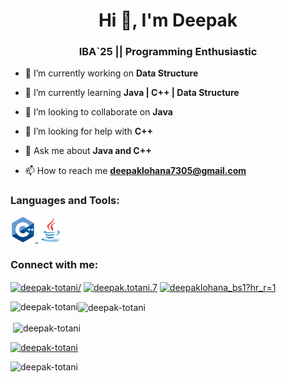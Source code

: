 <h1 align="center">Hi 👋, I'm Deepak</h1>
<h3 align="center">IBA`25 || Programming Enthusiastic</h3>


- 🔭 I’m currently working on **Data Structure**

- 🌱 I’m currently learning **Java | C++ | Data Structure**

- 👯 I’m looking to collaborate on **Java**

- 🤝 I’m looking for help with **C++**

- 💬 Ask me about **Java and C++**

- 📫 How to reach me **deepaklohana7305@gmail.com**

<h3 align="left">Languages and Tools:</h3>
<p align="left"> <a href="https://www.w3schools.com/cpp/" target="_blank" rel="noreferrer"> <img src="https://raw.githubusercontent.com/devicons/devicon/master/icons/cplusplus/cplusplus-original.svg" alt="cplusplus" width="40" height="40"/> </a> <a href="https://www.java.com" target="_blank" rel="noreferrer"> <img src="https://raw.githubusercontent.com/devicons/devicon/master/icons/java/java-original.svg" alt="java" width="40" height="40"/> </a> </p>

<h3 align="left">Connect with me:</h3>
<p align="left">
<a href="https://linkedin.com/in/deepak-totani/" target="blank"><img align="center" src="https://raw.githubusercontent.com/rahuldkjain/github-profile-readme-generator/master/src/images/icons/Social/linked-in-alt.svg" alt="deepak-totani/" height="30" width="40" /></a>
<a href="https://fb.com/deepak.totani.7" target="blank"><img align="center" src="https://raw.githubusercontent.com/rahuldkjain/github-profile-readme-generator/master/src/images/icons/Social/facebook.svg" alt="deepak.totani.7" height="30" width="40" /></a>
<a href="https://www.hackerrank.com/deepaklohana_bs1?hr_r=1" target="blank"><img align="center" src="https://raw.githubusercontent.com/rahuldkjain/github-profile-readme-generator/master/src/images/icons/Social/hackerrank.svg" alt="deepaklohana_bs1?hr_r=1" height="30" width="40" /></a>
</p>

<p><img align="left" src="https://github-readme-stats.vercel.app/api/top-langs?username=deepak-totani&show_icons=true&locale=en&layout=compact" alt="deepak-totani" /></p>

<p><p/>

<p><img align="center" src="https://github-readme-streak-stats.herokuapp.com/?user=deepak-totani&" alt="deepak-totani" /></p>


<p>&nbsp;<img align="center" src="https://github-readme-stats.vercel.app/api?username=deepak-totani&show_icons=true&locale=en" alt="deepak-totani" /></p>



<p align="left"> <a href="https://github.com/ryo-ma/github-profile-trophy"><img src="https://github-profile-trophy.vercel.app/?username=deepak-totani" alt="deepak-totani" /></a> </p>


<p align="left"> <img src="https://komarev.com/ghpvc/?username=deepak-totani&label=Profile%20views&color=0e75b6&style=flat" alt="deepak-totani" /> </p>
